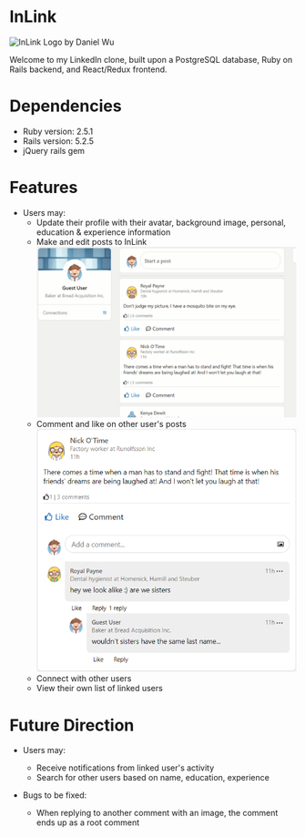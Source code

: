 # InLink

<img src="https://inlink-seeds.s3.amazonaws.com/InLink_full_logo.png"
     alt="InLink Logo by Daniel Wu" width="320" height="auto">

Welcome to my LinkedIn clone, built upon a PostgreSQL database, Ruby on Rails backend, and React/Redux frontend. 

# Dependencies

* Ruby version: 2.5.1
* Rails version: 5.2.5
* jQuery rails gem

# Features

* Users may: 
  * Update their profile with their avatar, background image, personal, education & experience information
  * Make and edit posts to InLink
  ![image](/app/assets/images/README_images/new_post.gif)
  * Comment and like on other user's posts
  ![image](/app/assets/images/README_images/post_comments.PNG)
  * Connect with other users
  * View their own list of linked users

# Future Direction

* Users may: 
  * Receive notifications from linked user's activity
  * Search for other users based on name, education, experience

* Bugs to be fixed:
  * When replying to another comment with an image, the comment ends up as a root comment